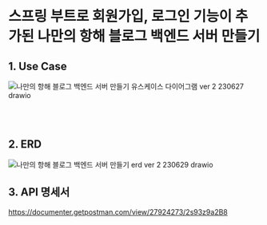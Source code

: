 # 스프링 부트로 회원가입, 로그인 기능이 추가된 나만의 항해 블로그 백엔드 서버 만들기

## 1. Use Case
![나만의 항해 블로그 백엔드 서버 만들기 유스케이스 다이어그램 ver 2 230627 drawio](https://github.com/HaenaCho01/myVoyageBlogVer2/assets/131599243/ec684629-84fc-4416-aaca-f827d6451db2)

<br/>
<br/>

## 2. ERD
![나만의 항해 블로그 백엔드 서버 만들기 erd ver 2 230629 drawio](https://github.com/HaenaCho01/myVoyageBlogVer2/assets/131599243/5ce7672c-1793-4f18-bc35-427dc7de2350)

## 3. API 명세서
https://documenter.getpostman.com/view/27924273/2s93z9a2B8

<br/>
